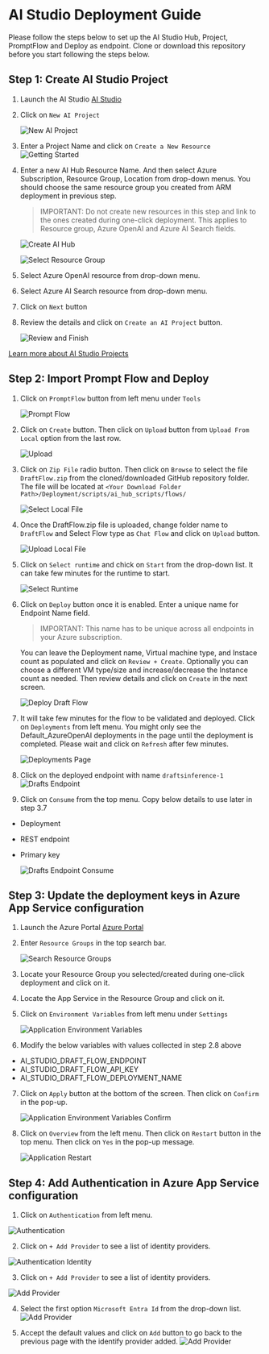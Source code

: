 # AI Studio Deployment Guide 
Please follow the steps below to set up the AI Studio Hub, Project, PromptFlow and Deploy as endpoint. Clone or download this repository before you start following the steps below.

## Step 1: Create AI Studio Project
1. Launch the AI Studio [AI Studio](https://ai.azure.com/)
2. Click on `New AI Project`

   ![New AI Project](/Deployment/images/aiStudio/NewProject.png)

3. Enter a Project Name and click on `Create a New Resource`
    ![Getting Started](/Deployment/images/aiStudio/GettingStarted.png)

4. Enter a new AI Hub Resource Name. And then select Azure Subscription, Resource Group, Location from drop-down menus. You should choose the same resource group you created from ARM deployment in previous step. 
    > IMPORTANT: Do not create new resources in this step and link to the ones created during one-click deployment. This applies to Resource group, Azure OpenAI and Azure AI Search fields.

    ![Create AI Hub](/Deployment/images/aiStudio/CreateAIHub.png)

    ![Select Resource Group](/Deployment/images/aiStudio/SelectResourceGroup.png)

5. Select Azure OpenAI resource from drop-down menu.

6. Select Azure AI Search resource from drop-down menu.

7. Click on `Next` button

8. Review the details and click on `Create an AI Project` button.

    ![Review and Finish](/Deployment/images/aiStudio/ReviewFinish.png)


[Learn more about AI Studio Projects](https://learn.microsoft.com/en-us/azure/ai-studio/how-to/create-projects)


## Step 2: Import Prompt Flow and Deploy

1. Click on `PromptFlow` button from left menu under `Tools`

    ![Prompt Flow](/Deployment/images/aiStudio/PromptFlow.png)

2. Click on `Create` button. Then click on `Upload` button from `Upload From Local` option from the last row.
    
    ![Upload](/Deployment/images/aiStudio/UploadFromLocal.png)

3. Click on `Zip File` radio button. Then click on `Browse` to select the file `DraftFlow.zip` from the cloned/downloaded GitHub repository folder. The file will be located at `<Your Download Folder Path>/Deployment/scripts/ai_hub_scripts/flows/`

    ![Select Local File](/Deployment/images/aiStudio/SelectLocalFile.png)

4. Once the DraftFlow.zip file is uploaded, change folder name to `DraftFlow` and Select Flow type as `Chat Flow` and click on `Upload` button.

    ![Upload Local File](/Deployment/images/aiStudio/UploadLocalFile.png)


5. Click on `Select runtime` and chick on `Start` from the drop-down list. It can take few minutes for the runtime to start.

    ![Select Runtime](/Deployment/images/aiStudio/SelectRunTime.png)

6. Click on `Deploy` button once it is enabled. Enter a unique name for Endpoint Name field.
    >IMPORTANT: This name has to be unique across all endpoints in your Azure subscription.

    You can leave the Deployment name, Virtual machine type, and Instace count as populated and click on `Review + Create`. Optionally you can choose a different VM type/size and increase/decrease the Instance count as needed. Then review details and click on `Create` in the next screen.

    ![Deploy Draft Flow](/Deployment/images/aiStudio/DeployDraftFlow.png)

7. It will take few minutes for the flow to be validated and deployed. Click on `Deployments` from left menu. You might only see the Default_AzureOpenAI deployments in the page until the deployment is completed. Please wait and click on `Refresh` after few minutes.

   ![Deployments Page](/Deployment/images/aiStudio/BlankDeploymentsPage.png)


8. Click on the deployed endpoint with name `draftsinference-1`
   ![Drafts Endpoint](/Deployment/images/aiStudio/DraftsEndpoint.png)

9. Click on `Consume` from the top menu. Copy below details to use later in step 3.7 
- Deployment
- REST endpoint
- Primary key

    ![Drafts Endpoint Consume](/Deployment/images/aiStudio/DraftsEndpointConsume.png)


## Step 3: Update the deployment keys in Azure App Service configuration
1. Launch the Azure Portal [Azure Portal](https://portal.azure.com/)
2. Enter `Resource Groups` in the top search bar.

    ![Search Resource Groups](/Deployment/images/aiStudio/AzurePortalResourceGroups.png)

3. Locate your Resource Group you selected/created during one-click deployment and click on it.

4. Locate the App Service in the Resource Group and click on it.

5. Click on `Environment Variables` from left menu under `Settings`

    ![Application Environment Variables](/Deployment/images/aiStudio/AppEnvironmentVariables.png)

6. Modify the below variables with values collected in step 2.8 above
- AI_STUDIO_DRAFT_FLOW_ENDPOINT
- AI_STUDIO_DRAFT_FLOW_API_KEY
- AI_STUDIO_DRAFT_FLOW_DEPLOYMENT_NAME

7. Click on `Apply` button at the bottom of the screen. Then click on `Confirm` in the pop-up.

    ![Application Environment Variables Confirm](/Deployment/images/aiStudio/AppEnvironmentVariablesConfirm.png)

8. Click on `Overview` from the left menu. Then click on `Restart` button in the top menu. Then click on `Yes` in the pop-up message. 

   ![Application Restart](/Deployment/images/aiStudio/AppServiceRestart.png)

    
## Step 4: Add Authentication in Azure App Service configuration

1. Click on `Authentication` from left menu.

  ![Authentication](/Deployment/images/aiStudio/AppAuthentication.png)

2. Click on `+ Add Provider` to see a list of identity providers.

  ![Authentication Identity](/Deployment/images/aiStudio/AppAuthenticationIdentity.png)

3. Click on `+ Add Provider` to see a list of identity providers.

  ![Add Provider](/Deployment/images/aiStudio/AppAuthIdentityProvider.png)

4. Select the first option `Microsoft Entra Id` from the drop-down list.
 ![Add Provider](/Deployment/images/aiStudio/AppAuthIdentityProviderAdd.png)

5. Accept the default values and click on `Add` button to go back to the previous page with the identify provider added.
 ![Add Provider](/Deployment/images/aiStudio/AppAuthIdentityProviderAdded.png)







